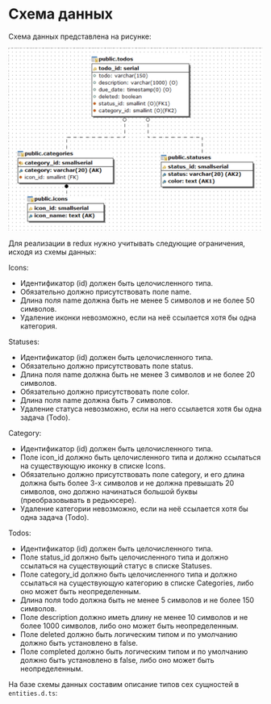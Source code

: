 # Схема данных

Схема данных представлена на рисунке:

![Схема данных](../schema/schema.png)

Для реализации в redux нужно учитывать следующие ограничения, исходя из схемы данных:

Icons:

-   Идентификатор (id) должен быть целочисленного типа.
-   Обязательно должно присутствовать поле name.
-   Длина поля name должна быть не менее 5 символов и не более 50 символов.
-   Удаление иконки невозможно, если на неё ссылается хотя бы одна категория.

Statuses:

-   Идентификатор (id) должен быть целочисленного типа.
-   Обязательно должно присутствовать поле status.
-   Длина поля name должна быть не менее 3 символов и не более 20 символов.
-   Обязательно должно присутствовать поле color.
-   Длина поля name должна быть 7 символов.
-   Удаление статуса невозможно, если на него ссылается хотя бы одна задача (Todo).

Category:

-   Идентификатор (id) должен быть целочисленного типа.
-   Поле icon_id должно быть целочисленного типа и должно ссылаться на существующую иконку в списке Icons.
-   Обязательно должно присутствовать поле category, и его длина должна быть более 3-х символов и не должна превышать 20 символов, оно должно начинаться большой буквы (преобразовывать в редьюсере).
-   Удаление категории невозможно, если на неё ссылается хотя бы одна задача (Todo).

Todos:

-   Идентификатор (id) должен быть целочисленного типа.
-   Поле status_id должно быть целочисленного типа и должно ссылаться на существующий статус в списке Statuses.
-   Поле category_id должно быть целочисленного типа и должно ссылаться на существующую категорию в списке Categories, либо оно может быть неопределенным.
-   Длина поля todo должна быть не менее 5 символов и не более 150 символов.
-   Поле description должно иметь длину не менее 10 символов и не более 1000 символов, либо оно может быть неопределенным.
-   Поле deleted должно быть логическим типом и по умолчанию должно быть установлено в false.
-   Поле completed должно быть логическим типом и по умолчанию должно быть установлено в false, либо оно может быть неопределенным.

На базе схемы данных составим описание типов сех сущностей в `entities.d.ts`:
